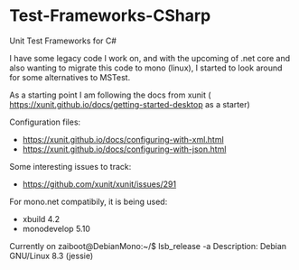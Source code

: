 # Test-Frameworks-CSharp
Unit Test Frameworks for C#

I have some legacy code I work on, and with the upcoming of .net core and also wanting to migrate this code to mono (linux), I started to look around
for some alternatives to MSTest. 

As a starting point I am following the docs from xunit ( https://xunit.github.io/docs/getting-started-desktop as a starter)

Configuration files:

* https://xunit.github.io/docs/configuring-with-xml.html
* https://xunit.github.io/docs/configuring-with-json.html

Some interesting issues to track:
* https://github.com/xunit/xunit/issues/291

For mono.net compatibily, it is being used:
* xbuild 4.2
* monodevelop 5.10

Currently on
zaiboot@DebianMono:~/$ lsb_release -a
Description:    Debian GNU/Linux 8.3 (jessie)



